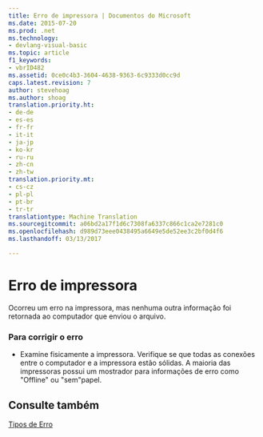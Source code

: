 ```yaml
---
title: Erro de impressora | Documentos do Microsoft
ms.date: 2015-07-20
ms.prod: .net
ms.technology:
- devlang-visual-basic
ms.topic: article
f1_keywords:
- vbrID482
ms.assetid: 0ce0c4b3-3604-4638-9363-6c9333d0cc9d
caps.latest.revision: 7
author: stevehoag
ms.author: shoag
translation.priority.ht:
- de-de
- es-es
- fr-fr
- it-it
- ja-jp
- ko-kr
- ru-ru
- zh-cn
- zh-tw
translation.priority.mt:
- cs-cz
- pl-pl
- pt-br
- tr-tr
translationtype: Machine Translation
ms.sourcegitcommit: a06bd2a17f1d6c7308fa6337c866c1ca2e7281c0
ms.openlocfilehash: d989d73eee0438495a6649e5de52ee3c2bf0d4f6
ms.lasthandoff: 03/13/2017

---
```

# <a name="printer-error"></a>Erro de impressora
Ocorreu um erro na impressora, mas nenhuma outra informação foi retornada ao computador que enviou o arquivo.  
  
### <a name="to-correct-the-error"></a>Para corrigir o erro  
  
-   Examine fisicamente a impressora. Verifique se que todas as conexões entre o computador e a impressora estão sólidas. A maioria das impressoras possui um mostrador para informações de erro como "Offline" ou "sem"papel.  
  
## <a name="see-also"></a>Consulte também  
 [Tipos de Erro](../../visual-basic/programming-guide/language-features/error-types.md)
